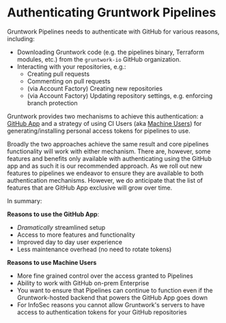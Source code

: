 # Authenticating Gruntwork Pipelines

Gruntwork Pipelines needs to authenticate with GitHub for various reasons, including:
* Downloading Gruntwork code (e.g. the pipelines binary, Terraform modules, etc.) from the `gruntwork-io` GitHub organization.
* Interacting with your repositories, e.g.:
  * Creating pull requests
  * Commenting on pull requests
  * (via Account Factory) Creating new repositories
  * (via Account Factory) Updating repository settings, e.g. enforcing branch protection

Gruntwork provides two mechanisms to achieve this authentication: a [GitHub App](./viagithubapp.md) and a strategy of using CI Users (aka [Machine Users](./viamachineusers.md)) for generating/installing personal access tokens for pipelines to use.

Broadly the two approaches achieve the same result and core pipelines functionality will work with either mechanism.  There are, however, some features and benefits only available with authenticating using the GitHub app and as such it is our recommended approach. As we roll out new features to pipelines we endeavor to ensure they are available to both authentication mechanisms. However, we do anticipate that the list of features that are GitHub App exclusive will grow over time.

In summary:

**Reasons to use the GitHub App**:
* _Dramatically_ streamlined setup
* Access to more features and functionality
* Improved day to day user experience
* Less maintenance overhead (no need to rotate tokens)

**Reasons to use Machine Users**
* More fine grained control over the access granted to Pipelines
* Ability to work with GitHub on-prem Enterprise
* You want to ensure that Pipelines can continue to function even if the Gruntwork-hosted backend that powers the GitHub App goes down
* For InfoSec reasons you cannot allow Gruntwork's servers to have access to authentication tokens for your GitHub repositories